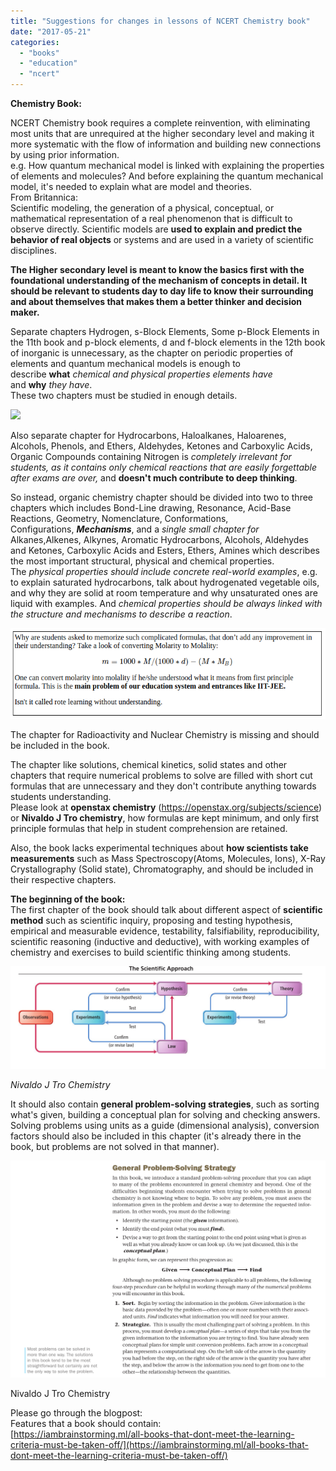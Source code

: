 ```yaml
---
title: "Suggestions for changes in lessons of NCERT Chemistry book"
date: "2017-05-21"
categories: 
  - "books"
  - "education"
  - "ncert"
---
```


**Chemistry Book:**

NCERT Chemistry book requires a complete reinvention, with eliminating most units that are unrequired at the higher secondary level and making it more systematic with the flow of information and building new connections by using prior information.  
e.g. How quantum mechanical model is linked with explaining the properties of elements and molecules? And before explaining the quantum mechanical model, it's needed to explain what are model and theories.  
From Britannica:  
Scientific modeling, the generation of a physical, conceptual, or mathematical representation of a real phenomenon that is difficult to observe directly. Scientific models are **used to explain and predict the behavior of real objects** or systems and are used in a variety of scientific disciplines.

**The Higher secondary level is meant to know the basics first with the foundational understanding of the mechanism of concepts in detail. It should be relevant to students day to day life to know their surrounding and about themselves that makes them a better thinker and decision maker.**

Separate chapters Hydrogen, s-Block Elements, Some p-Block Elements in the 11th book and p-block elements, d and f-block elements in the 12th book of inorganic is unnecessary, as the chapter on periodic properties of elements and quantum mechanical models is enough to describe **what** _chemical and physical properties elements have_ and **why** _they have_.  
These two chapters must be studied in enough details.

[![](https://iambrainstorming.files.wordpress.com/2017/05/31e9b-periodic-table.png?w=300)](https://iambrainstorming.files.wordpress.com/2017/05/31e9b-periodic-table.png)

Also separate chapter for Hydrocarbons, Haloalkanes, Haloarenes, Alcohols, Phenols, and Ethers, Aldehydes, Ketones and Carboxylic Acids, Organic Compounds containing Nitrogen is _completely irrelevant for students, as it contains only chemical reactions that are easily forgettable after exams are over,_ and **doesn't much contribute to deep thinking**.

So instead, organic chemistry chapter should be divided into two to three chapters which includes Bond-Line drawing, Resonance, Acid-Base Reactions, Geometry, Nomenclature, Conformations, Configurations, **_Mechanisms_**, and a _single small chapter for_ Alkanes,Alkenes, Alkynes, Aromatic Hydrocarbons, Alcohols, Aldehydes and Ketones, Carboxylic Acids and Esters, Ethers, Amines which describes the most important structural, physical and chemical properties. The _physical properties should include concrete real-world examples_, e.g. to explain saturated hydrocarbons, talk about hydrogenated vegetable oils, and why they are solid at room temperature and why unsaturated ones are liquid with examples. And _chemical properties should be always linked with the structure and mechanisms to describe a reaction_.

[![](images/fae98-rote.png)](https://iambrainstorming.files.wordpress.com/2017/05/fae98-rote.png)

The chapter for Radioactivity and Nuclear Chemistry is missing and should be included in the book.

The chapter like solutions, chemical kinetics, solid states and other chapters that require numerical problems to solve are filled with short cut formulas that are unnecessary and they don't contribute anything towards students understanding.  
Please look at **openstax chemistry** (https://openstax.org/subjects/science) or **Nivaldo J Tro chemistry**, how formulas are kept minimum, and only first principle formulas that help in student comprehension are retained.

Also, the book lacks experimental techniques about **how scientists take measurements** such as Mass Spectroscopy(Atoms, Molecules, Ions), X-Ray Crystallography (Solid state), Chromatography, and should be included in their respective chapters.

**The beginning of the book:**  
The first chapter of the book should talk about different aspect of **scientific method** such as scientific inquiry, proposing and testing hypothesis, empirical and measurable evidence, testability, falsifiability, reproducibility, scientific reasoning (inductive and deductive), with working examples of chemistry and exercises to build scientific thinking among students.

![scientific_approach](images/scientific_approach.png)

_Nivaldo J Tro Chemistry_

  
It should also contain **general problem-solving strategies**, such as sorting what's given, building a conceptual plan for solving and checking answers.  
Solving problems using units as a guide (dimensional analysis), conversion factors should also be included in this chapter (it's already there in the book, but problems are not solved in that manner).

![strategy](images/strategy.png)

Nivaldo J Tro Chemistry

Please go through the blogpost:  
Features that a book should contain:  
[https://iambrainstorming.ml/all-books-that-dont-meet-the-learning-criteria-must-be-taken-off/](https://iambrainstorming.ml/all-books-that-dont-meet-the-learning-criteria-must-be-taken-off/)
